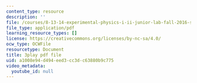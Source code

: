 ```yaml
---
content_type: resource
description: ''
file: /courses/8-13-14-experimental-physics-i-ii-junior-lab-fall-2016-spring-2017/a1008e94d494eed3cc3dc63880b9c775_lSUET2RmOh4.pdf
file_type: application/pdf
learning_resource_types: []
license: https://creativecommons.org/licenses/by-nc-sa/4.0/
ocw_type: OCWFile
resourcetype: Document
title: 3play pdf file
uid: a1008e94-d494-eed3-cc3d-c63880b9c775
video_metadata:
  youtube_id: null
---
```

